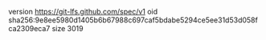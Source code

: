 version https://git-lfs.github.com/spec/v1
oid sha256:9e8ee5980d1405b6b67988c697caf5bdabe5294ce5ee31d53d058fca2309eca7
size 3019
